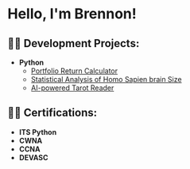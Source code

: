 <h1>Hello, I'm Brennon! 

<h2>👨‍💻 Development Projects:</h2>

- <b>Python</b>
  - [Portfolio Return Calculator](https://github.com/Vbrennon/Portfolio-Return-Calculator)
  - [Statistical Analysis of Homo Sapien brain Size](https://github.com/Vbrennon/Segmented-Regression)
  - [AI-powered Tarot Reader](https://github.com/bvillaca96/AI-powered-Tarot-Reader)

<h2>👨‍💻 Certifications:</h2>

- <b>ITS Python</b>
- <b>CWNA</b>
- <b>CCNA</b>
- <b>DEVASC</b>
